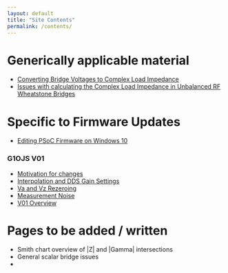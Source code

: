 ```yaml
---
layout: default
title: "Site Contents"
permalink: /contents/
---
```


# Generically applicable material
- [Converting Bridge Voltages to Complex Load Impedance](https://g1ojs.github.io/G1OJS-MR300-SARK100-Firmware/BridgeVoltagesToImpedance)
- [Issues with calculating the Complex Load Impedance in Unbalanced RF Wheatstone Bridges](https://github.com/G1OJS/G1OJS-MR300-SARK100-Firmware/blob/5c7ad7d91b3ad63fecb7ce2b6dd4fa352a8ad47a/pages/Impedance%20calculation%20issues.md)

# Specific to Firmware Updates
- [Editing PSoC Firmware on Windows 10](https://g1ojs.github.io/G1OJS-MR300-SARK100-Firmware/EditingOnWindows10/)

### G1OJS V01
- [Motivation for changes](https://g1ojs.github.io/G1OJS-MR300-SARK100-Firmware/Motivation-for-changes/)
- [Interpolation and DDS Gain Settings](https://g1ojs.github.io/G1OJS-MR300-SARK100-Firmware/Interpolation-and-DDS-Gain-Settings)
- [Va and Vz Rezeroing](https://g1ojs.github.io/G1OJS-MR300-SARK100-Firmware/ZerosAndInterpolation/)
- [Measurement Noise](https://g1ojs.github.io/G1OJS-MR300-SARK100-Firmware/Measurement-Noise/)
- [V01 Overview](https://g1ojs.github.io/G1OJS-MR300-SARK100-Firmware/V01-Overview/)

# Pages to be added / written
 - Smith chart overview of |Z| and |Gamma| intersections
 - General scalar bridge issues
 - 
